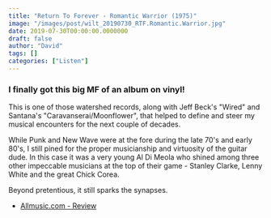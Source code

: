 ```yaml
---
title: "Return To Forever - Romantic Warrior (1975)"
image: "/images/post/wilt_20190730_RTF.Romantic.Warrior.jpg"
date: 2019-07-30T00:00:00.0000000
draft: false
author: "David"
tags: []
categories: ["Listen"]
---
```

### I finally got this big MF of an album on vinyl!   
  
This is one of those watershed records, along with Jeff Beck's "Wired" and Santana's "Caravanserai/Moonflower", that helped to define and steer my musical encounters for the next couple of decades.

 While Punk and New Wave were at the fore during the late 70's and early 80's, I still pined for the proper musicianship and virtuosity of the guitar dude. In this case it was a very young Al Di Meola who shined among three other impeccable musicians at the top of their game - Stanley Clarke, Lenny White and the great Chick Corea.   
  
Beyond pretentious, it still sparks the synapses.   

-  [Allmusic.com - Review](https://www.allmusic.com/album/romantic-warrior-mw0000188588)